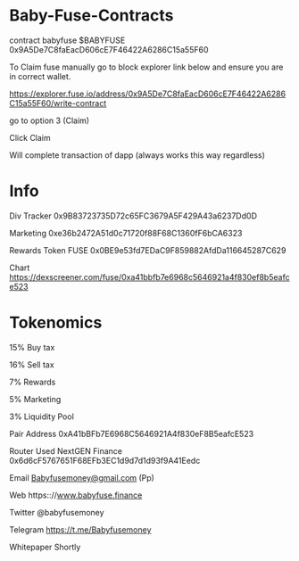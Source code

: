 # Baby-Fuse-Contracts

contract babyfuse $BABYFUSE
0x9A5De7C8faEacD606cE7F46422A6286C15a55F60

To Claim fuse manually go to block explorer link below and
ensure you are in correct wallet.

https://explorer.fuse.io/address/0x9A5De7C8faEacD606cE7F46422A6286C15a55F60/write-contract

go to option 3 (Claim)

Click Claim

Will complete transaction of dapp (always works this way regardless)


# Info

Div Tracker
0x9B83723735D72c65FC3679A5F429A43a6237Dd0D

Marketing
0xe36b2472A51d0c71720f88F68C1360fF6bCA6323

Rewards Token FUSE
0x0BE9e53fd7EDaC9F859882AfdDa116645287C629

Chart
https://dexscreener.com/fuse/0xa41bbfb7e6968c5646921a4f830ef8b5eafce523

# Tokenomics

15% Buy tax

16% Sell tax

7% Rewards

5% Marketing

3% Liquidity Pool


Pair Address
0xA41bBFb7E6968C5646921A4f830eF8B5eafcE523

Router Used NextGEN Finance
0x6d6cF5767651F68EFb3EC1d9d7d1d93f9A41Eedc


Email
Babyfusemoney@gmail.com (Pp)

Web
https:://www.babyfuse.finance

Twitter
@babyfusemoney

Telegram
https://t.me/Babyfusemoney

Whitepaper
Shortly
